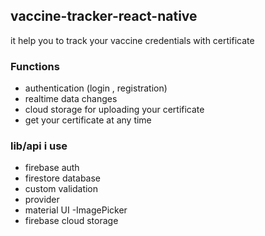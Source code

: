 ## vaccine-tracker-react-native

it help you to track your vaccine credentials with certificate

### Functions
- authentication  (login , registration)
- realtime data changes
- cloud storage for uploading your certificate
- get your certificate at any time

### lib/api i use
- firebase auth
- firestore database
- custom validation
- provider
- material UI
-ImagePicker
- firebase cloud storage

